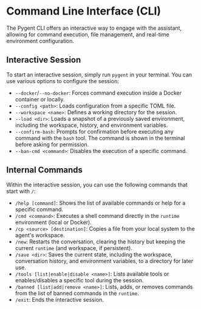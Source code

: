 # Command Line Interface (CLI)

The Pygent CLI offers an interactive way to engage with the assistant, allowing for command execution, file management, and real-time environment configuration.

## Interactive Session

To start an interactive session, simply run `pygent` in your terminal. You can use various options to configure the session:

* `--docker`/`--no-docker`: Forces command execution inside a Docker container or locally.
* `--config <path>`: Loads configuration from a specific TOML file.
* `--workspace <name>`: Defines a working directory for the session.
* `--load <dir>`: Loads a snapshot of a previously saved environment, including the workspace, history, and environment variables.
* `--confirm-bash`: Prompts for confirmation before executing any command with the `bash` tool. The command is shown in the terminal before asking for permission.
* `--ban-cmd <command>`: Disables the execution of a specific command.

## Internal Commands

Within the interactive session, you can use the following commands that start with `/`:

* `/help [command]`: Shows the list of available commands or help for a specific command.
* `/cmd <command>`: Executes a shell command directly in the `runtime` environment (local or Docker).
* `/cp <source> [destination]`: Copies a file from your local system to the agent's workspace.
* `/new`: Restarts the conversation, clearing the history but keeping the current `runtime` (and workspace, if persistent).
* `/save <dir>`: Saves the current state, including the workspace, conversation history, and environment variables, to a directory for later use.
* `/tools [list|enable|disable <name>]`: Lists available tools or enables/disables a specific tool during the session.
* `/banned [list|add|remove <name>]`: Lists, adds, or removes commands from the list of banned commands in the `runtime`.
* `/exit`: Ends the interactive session.